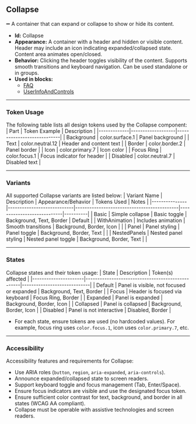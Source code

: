 ## Collapse
➖ A container that can expand or collapse to show or hide its content.
- **Id:** Collapse
- **Appearance:** A container with a header and hidden or visible content. Header may include an icon indicating expanded/collapsed state. Content area animates open/closed.
- **Behavior:** Clicking the header toggles visibility of the content. Supports smooth transitions and keyboard navigation. Can be used standalone or in groups.
- **Used in blocks:**
  - [FAQ](../blocks/FAQ.md)
  - [UserInfoAndControls](../blocks/UserInfoAndControls.md)

---

### Token Usage
The following table lists all design tokens used by the Collapse component:
| Part        | Token Example      | Description                |
|-------------|-------------------|----------------------------|
| Background  | color.surface.1   | Panel background           |
| Text        | color.neutral.12  | Header and content text    |
| Border      | color.border.2    | Panel border               |
| Icon        | color.primary.7   | Icon color                 |
| Focus Ring  | color.focus.1     | Focus indicator for header |
| Disabled    | color.neutral.7   | Disabled text              |

---

### Variants
All supported Collapse variants are listed below:
| Variant Name   | Description                | Appearance/Behavior                        | Tokens Used                | Notes    |
|---------------|----------------------------|--------------------------------------------|----------------------------|----------|
| Basic         | Simple collapse            | Basic toggle                               | Background, Text, Border   | Default  |
| WithAnimation | Includes animation         | Smooth transitions                         | Background, Border, Icon   |          |
| Panel         | Panel styling              | Panel toggle                               | Background, Border, Text   |          |
| NestedPanels  | Nested panel styling       | Nested panel toggle                        | Background, Border, Text   |          |

---

### States
Collapse states and their token usage:
| State                | Description                                      | Token(s) affected           |
|----------------------|--------------------------------------------------|-----------------------------|
| Default              | Panel is visible, not focused or expanded        | Background, Text, Border    |
| Focus                | Header is focused via keyboard                   | Focus Ring, Border          |
| Expanded             | Panel is expanded                                | Background, Border, Icon    |
| Collapsed            | Panel is collapsed                               | Background, Border, Icon    |
| Disabled             | Panel is not interactive                         | Disabled, Border            |

- For each state, ensure tokens are used (no hardcoded values). For example, focus ring uses `color.focus.1`, icon uses `color.primary.7`, etc.

---

### Accessibility
Accessibility features and requirements for Collapse:
- Use ARIA roles (`button`, `region`, `aria-expanded`, `aria-controls`).
- Announce expanded/collapsed state to screen readers.
- Support keyboard toggle and focus management (Tab, Enter/Space).
- Ensure focus indicators are visible and use the designated focus token.
- Ensure sufficient color contrast for text, background, and border in all states (WCAG AA compliant).
- Collapse must be operable with assistive technologies and screen readers.
